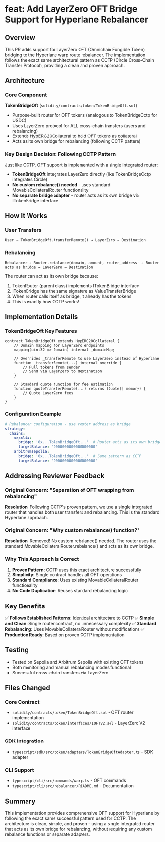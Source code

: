 # feat: Add LayerZero OFT Bridge Support for Hyperlane Rebalancer

## Overview

This PR adds support for LayerZero OFT (Omnichain Fungible Token) bridging to the Hyperlane warp route rebalancer. The implementation follows the exact same architectural pattern as CCTP (Circle Cross-Chain Transfer Protocol), providing a clean and proven approach.

## Architecture

### Core Component

**TokenBridgeOft** (`solidity/contracts/token/TokenBridgeOft.sol`)
- Purpose-built router for OFT tokens (analogous to TokenBridgeCctp for USDC)
- Uses LayerZero protocol for ALL cross-chain transfers (users and rebalancing)
- Extends HypERC20Collateral to hold OFT tokens as collateral
- Acts as its own bridge for rebalancing (following CCTP pattern)

### Key Design Decision: Following CCTP Pattern

Just like CCTP, OFT support is implemented with a single integrated router:
- **TokenBridgeOft** integrates LayerZero directly (like TokenBridgeCctp integrates Circle)
- **No custom rebalance() needed** - uses standard MovableCollateralRouter functionality
- **No separate bridge adapter** - router acts as its own bridge via ITokenBridge interface

## How It Works

### User Transfers
```
User → TokenBridgeOft.transferRemote() → LayerZero → Destination
```

### Rebalancing
```
Rebalancer → Router.rebalance(domain, amount, router_address) → Router acts as bridge → LayerZero → Destination
```

The router can act as its own bridge because:
1. TokenRouter (parent class) implements ITokenBridge interface
2. ITokenBridge has the same signature as ValueTransferBridge
3. When router calls itself as bridge, it already has the tokens
4. This is exactly how CCTP works!

## Implementation Details

### TokenBridgeOft Key Features

```solidity
contract TokenBridgeOft extends HypERC20Collateral {
    // Domain mapping for LayerZero endpoints
    mapping(uint32 => Domain) internal _domainMap;
    
    // Overrides _transferRemote to use LayerZero instead of Hyperlane
    function _transferRemote(...) internal override {
        // Pull tokens from sender
        // Send via LayerZero to destination
    }
    
    // Standard quote function for fee estimation
    function quoteTransferRemote(...) returns (Quote[] memory) {
        // Quote LayerZero fees
    }
}
```

### Configuration Example

```yaml
# Rebalancer configuration - use router address as bridge
strategy:
  chains:
    sepolia:
      bridge: '0x...TokenBridgeOft...'  # Router acts as its own bridge
      targetBalance: '1000000000000000000'
    arbitrumsepolia:
      bridge: '0x...TokenBridgeOft...'  # Same pattern as CCTP
      targetBalance: '1000000000000000000'
```

## Addressing Reviewer Feedback

### Original Concern: "Separation of OFT wrapping from rebalancing"

**Resolution**: Following CCTP's proven pattern, we use a single integrated router that handles both user transfers and rebalancing. This is the standard Hyperlane approach.

### Original Concern: "Why custom rebalance() function?"

**Resolution**: Removed! No custom rebalance() needed. The router uses the standard MovableCollateralRouter.rebalance() and acts as its own bridge.

### Why This Approach Is Correct

1. **Proven Pattern**: CCTP uses this exact architecture successfully
2. **Simplicity**: Single contract handles all OFT operations
3. **Standard Compliance**: Uses existing MovableCollateralRouter functionality
4. **No Code Duplication**: Reuses standard rebalancing logic

## Key Benefits

✅ **Follows Established Patterns**: Identical architecture to CCTP
✅ **Simple and Clean**: Single router contract, no unnecessary complexity
✅ **Standard Rebalancing**: Uses MovableCollateralRouter without modifications
✅ **Production Ready**: Based on proven CCTP implementation

## Testing

- Tested on Sepolia and Arbitrum Sepolia with existing OFT tokens
- Both monitoring and manual rebalancing modes functional
- Successful cross-chain transfers via LayerZero

## Files Changed

### Core Contract
- `solidity/contracts/token/TokenBridgeOft.sol` - OFT router implementation
- `solidity/contracts/token/interfaces/IOFTV2.sol` - LayerZero V2 interface

### SDK Integration
- `typescript/sdk/src/token/adapters/TokenBridgeOftAdapter.ts` - SDK adapter

### CLI Support
- `typescript/cli/src/commands/warp.ts` - OFT commands
- `typescript/cli/src/rebalancer/README.md` - Documentation

## Summary

This implementation provides comprehensive OFT support for Hyperlane by following the exact same successful pattern used for CCTP. The architecture is clean, simple, and proven - using a single integrated router that acts as its own bridge for rebalancing, without requiring any custom rebalance functions or separate adapters.
